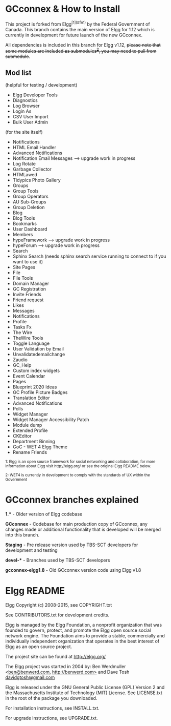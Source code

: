 <h1>GCconnex & How to Install</h1>
This project is forked from Elgg<sup>[1](#fn1)</sup> by the Federal Government of Canada. This branch contains the main version of Elgg for 1.12 which is currently in development for future launch of the new GCconnex.

All dependencies is included in this branch for Elgg v1.12, <s>please note that some modules are included as submodules<sup>[2](#fn2)</sup>, you may need to pull from submodule</s>.

<h2>Mod list</h2>
(helpful for testing / development)
<ul>
<li>Elgg Developer Tools</li>
<li>Diagnostics</li>
<li>Log Browser</li>
<li>Login As</li>
<li>CSV User Import</li>
<li>Bulk User Admin</li>
</ul>
(for the site itself) <br />
<ul>
<li>Notifications</li>
<li>HTML Email Handler</li>
<li>Advanced Notifications</li>
<li>Notification Email Messages		--> upgrade work in progress</li>
<li>Log Rotate</li>
<li>Garbage Collector</li>
<li>HTMLawed</li>
<li>Tidypics Photo Gallery</li>
<li>Groups</li>
<li>Group Tools</li>
<li>Group Operators</li>
<li>AU Sub-Groups</li>
<li>Group Deletion</li>
<li>Blog</li>
<li>Blog Tools</li>
<li>Bookmarks</li>
<li>User Dashboard</li>
<li>Members</li>
<li>hypeFramework		--> upgrade work in progress</li>
<li>hypeForum		--> upgrade work in progress</li>
<li>Search</li>
<li>Sphinx Search	(needs sphinx search service running to connect to if you want to use it)</li>
<li>Site Pages</li>
<li>File</li>
<li>File Tools</li>
<li>Domain Manager</li>
<li>GC Registration</li>
<li>Invite Friends</li>
<li>Friend request</li>
<li>Likes</li>
<li>Messages</li>
<li>Notifications</li>
<li>Profile</li>
<li>Tasks Fx</li>
<li>The Wire</li>
<li>TheWire Tools</li>
<li>Toggle Language</li>
<li>User Validation by Email</li>
<li>Unvalidatedemailchange</li>
<li>Zaudio</li>
<li>GC_Help</li>
<li>Custom index widgets</li>
<li>Event Calendar</li>
<li>Pages</li>
<li>Blueprint 2020 Ideas</li>
<li>GC Profile Picture Badges</li>
<li>Translation Editor</li>
<li>Advanced Notifications</li>
<li>Polls</li>
<li>Widget Manager</li>
<li>Widget Manager Accessibility Patch</li>
<li>Module dump</li>
<li>Extended Profile</li>
<li>CKEditor</li>
<li>Department Binning</li>
<li>GoC - WET 4 Elgg Theme</li>
<li>Rename Friends</li>
</ul>
<sub><a name="fn1">1</a>: Elgg is an open source framework  for social networking and collaboration, for more information about Elgg visit http://elgg.org/ or see the original Elgg README below.</sub>

<sub><a name="fn2">2</a>: WET4 is currently in development to comply with the standards of UX within the Government</sub>

<h1>GCconnex branches explained</h1>
<strong>1.*</strong> - Older version of Elgg codebase

<strong>GCconnex</strong> - Codebase for main production copy of GCconnex, any changes made or additional functionality that is developed will be merged into this branch.

<strong>Staging</strong> - Pre release version used by TBS-SCT developers for development and testing

<strong>devel-*</strong> - Branches used by TBS-SCT developers

<strong>gcconnex-elgg1.8</strong> - Old GCconnex version code using Elgg v1.8

<h1>Elgg README</h1>

Elgg
Copyright (c) 2008-2015, see COPYRIGHT.txt

See CONTRIBUTORS.txt for development credits.

Elgg is managed by the Elgg Foundation, a nonprofit organization that was
founded to govern, protect, and promote the Elgg open source social network
engine.  The Foundation aims to provide a stable, commercially and
individually independent organization that operates in the best interest of Elgg
as an open source project.

The project site can be found at http://elgg.org/

The Elgg project was started in 2004 by:
Ben Werdmuller <ben@benwerd.com, http://benwerd.com> and
Dave Tosh <davidgtosh@gmail.com>

Elgg is released under the GNU General Public License (GPL) Version 2 and the
Massachusetts Institute of Technology (MIT) License. See LICENSE.txt 
in the root of the package you downloaded.

For installation instructions, see INSTALL.txt.

For upgrade instructions, see UPGRADE.txt.
